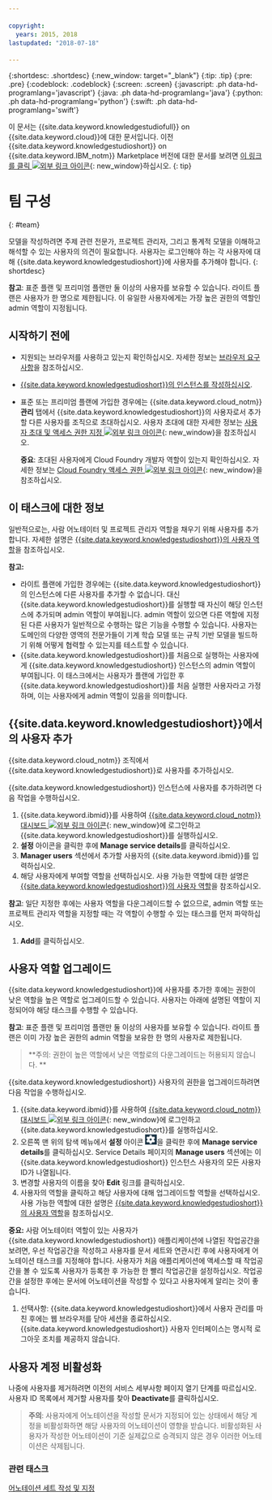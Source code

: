 ```yaml
---

copyright:
  years: 2015, 2018
lastupdated: "2018-07-18"

---
```


{:shortdesc: .shortdesc}
{:new_window: target="_blank"}
{:tip: .tip}
{:pre: .pre}
{:codeblock: .codeblock}
{:screen: .screen}
{:javascript: .ph data-hd-programlang='javascript'}
{:java: .ph data-hd-programlang='java'}
{:python: .ph data-hd-programlang='python'}
{:swift: .ph data-hd-programlang='swift'}

이 문서는 {{site.data.keyword.knowledgestudiofull}} on {{site.data.keyword.cloud}}에 대한 문서입니다. 이전 {{site.data.keyword.knowledgestudioshort}} on {{site.data.keyword.IBM_notm}} Marketplace 버전에 대한 문서를 보려면 [이 링크를 클릭 ![외부 링크 아이콘](../../icons/launch-glyph.svg "외부 링크 아이콘")](https://console.bluemix.net/docs/services/knowledge-studio/team.html){: new_window}하십시오.
{: tip}

# 팀 구성
{: #team}

모델을 작성하려면 주제 관련 전문가, 프로젝트 관리자, 그리고 통계적 모델을 이해하고 해석할 수 있는 사용자의 의견이 필요합니다. 사용자는 로그인해야 하는 각 사용자에 대해 {{site.data.keyword.knowledgestudioshort}}에 사용자를 추가해야 합니다.
{: shortdesc}

**참고**: 표준 플랜 및 프리미엄 플랜만 둘 이상의 사용자를 보유할 수 있습니다. 라이트 플랜은 사용자가 한 명으로 제한됩니다. 이 유일한 사용자에게는 가장 높은 권한의 역할인 admin 역할이 지정됩니다. 

## 시작하기 전에

- 지원되는 브라우저를 사용하고 있는지 확인하십시오. 자세한 정보는 [브라우저 요구사항](/docs/services/watson-knowledge-studio/system-requirements.html)을 참조하십시오.
- [{{site.data.keyword.knowledgestudioshort}}의 인스턴스를 작성하십시오](/docs/services/watson-knowledge-studio/tutorials-create-project.html#instance).
- 표준 또는 프리미엄 플랜에 가입한 경우에는 {{site.data.keyword.cloud_notm}} **관리** 탭에서 {{site.data.keyword.knowledgestudioshort}}의 사용자로서 추가할 다른 사용자를 조직으로 초대하십시오. 사용자 초대에 대한 자세한 정보는 [사용자 초대 및 액세스 권한 지정 ![외부 링크 아이콘](../../icons/launch-glyph.svg "외부 링크 아이콘")](https://console.bluemix.net/docs/iam/iamuserinv.html){: new_window}을 참조하십시오.

  **중요**: 초대된 사용자에게 Cloud Foundry 개발자 역할이 있는지 확인하십시오. 자세한 정보는 [Cloud Foundry 액세스 권한 ![외부 링크 아이콘](../../icons/launch-glyph.svg "외부 링크 아이콘")](https://console.bluemix.net/docs/iam/cfaccess.html){: new_window}을 참조하십시오.

## 이 태스크에 대한 정보

일반적으로는, 사람 어노테이터 및 프로젝트 관리자 역할을 채우기 위해 사용자를 추가합니다. 자세한 설명은 [{{site.data.keyword.knowledgestudioshort}}의 사용자 역할](/docs/services/watson-knowledge-studio/roles.html)을 참조하십시오. 

**참고:**

- 라이트 플랜에 가입한 경우에는 {{site.data.keyword.knowledgestudioshort}}의 인스턴스에 다른 사용자를 추가할 수 없습니다. 대신 {{site.data.keyword.knowledgestudioshort}}를 실행할 때 자신이 해당 인스턴스에 추가되며 admin 역할이 부여됩니다. admin 역할이 있으면 다른 역할에 지정된 다른 사용자가 일반적으로 수행하는 많은 기능을 수행할 수 있습니다. 사용자는 도메인의 다양한 영역의 전문가들이 기계 학습 모델 또는 규칙 기반 모델을 빌드하기 위해 어떻게 협력할 수 있는지를 테스트할 수 있습니다. 
- {{site.data.keyword.knowledgestudioshort}}를 처음으로 실행하는 사용자에게 {{site.data.keyword.knowledgestudioshort}} 인스턴스의 admin 역할이 부여됩니다. 이 태스크에서는 사용자가 플랜에 가입한 후 {{site.data.keyword.knowledgestudioshort}}를 처음 실행한 사용자라고 가정하며, 이는 사용자에게 admin 역할이 있음을 의미합니다. 

## {{site.data.keyword.knowledgestudioshort}}에서의 사용자 추가

{{site.data.keyword.cloud_notm}} 조직에서 {{site.data.keyword.knowledgestudioshort}}로 사용자를 추가하십시오.

{{site.data.keyword.knowledgestudioshort}} 인스턴스에 사용자를 추가하려면 다음 작업을 수행하십시오.

1. {{site.data.keyword.ibmid}}를 사용하여 [{{site.data.keyword.cloud_notm}} 대시보드 ![외부 링크 아이콘](../../icons/launch-glyph.svg "외부 링크 아이콘")](https://console.bluemix.net){: new_window}에 로그인하고 {{site.data.keyword.knowledgestudioshort}}를 실행하십시오.
1. **설정** 아이콘을 클릭한 후에 **Manage service details**를 클릭하십시오. 
1. **Manager users** 섹션에서 추가할 사용자의 {{site.data.keyword.ibmid}}를 입력하십시오.
1. 해당 사용자에게 부여할 역할을 선택하십시오. 사용 가능한 역할에 대한 설명은 [{{site.data.keyword.knowledgestudioshort}}의 사용자 역할](/docs/services/watson-knowledge-studio/roles.html)을 참조하십시오. 

  **참고**: 일단 지정한 후에는 사용자 역할을 다운그레이드할 수 없으므로, admin 역할 또는 프로젝트 관리자 역할을 지정할 때는 각 역할이 수행할 수 있는 태스크를 먼저 파악하십시오. 

1. **Add**를 클릭하십시오.

## 사용자 역할 업그레이드

{{site.data.keyword.knowledgestudioshort}}에 사용자를 추가한 후에는 권한이 낮은 역할을 높은 역할로 업그레이드할 수 있습니다. 사용자는 아래에 설명된 역할이 지정되어야 해당 태스크를 수행할 수 있습니다.

**참고**: 표준 플랜 및 프리미엄 플랜만 둘 이상의 사용자를 보유할 수 있습니다. 라이트 플랜은 이미 가장 높은 권한의 admin 역할을 보유한 한 명의 사용자로 제한됩니다. 

> **주의: 권한이 높은 역할에서 낮은 역할로의 다운그레이드는 허용되지 않습니다. **

{{site.data.keyword.knowledgestudioshort}} 사용자의 권한을 업그레이드하려면 다음 작업을 수행하십시오.

1. {{site.data.keyword.ibmid}}를 사용하여 [{{site.data.keyword.cloud_notm}} 대시보드 ![외부 링크 아이콘](../../icons/launch-glyph.svg "외부 링크 아이콘")](https://console.bluemix.net){: new_window}에 로그인하고 {{site.data.keyword.knowledgestudioshort}}를 실행하십시오.
1. 오른쪽 맨 위의 탐색 메뉴에서 **설정** 아이콘 ![설정 아이콘](images/settings.png)을 클릭한 후에 **Manage service details**를 클릭하십시오. Service Details 페이지의 **Manage users** 섹션에는 이 {{site.data.keyword.knowledgestudioshort}} 인스턴스 사용자의 모든 사용자 ID가 나열됩니다.
1. 변경할 사용자의 이름을 찾아 **Edit** 링크를 클릭하십시오.
1. 사용자의 역할을 클릭하고 해당 사용자에 대해 업그레이드할 역할을 선택하십시오. 사용 가능한 역할에 대한 설명은 [{{site.data.keyword.knowledgestudioshort}}의 사용자 역할](/docs/services/watson-knowledge-studio/roles.html)을 참조하십시오. 

  **중요:** 사람 어노테이터 역할이 있는 사용자가 {{site.data.keyword.knowledgestudioshort}} 애플리케이션에 나열된 작업공간을 보려면, 우선 작업공간을 작성하고 사용자를 문서 세트와 연관시킨 후에 사용자에게 어노테이션 태스크를 지정해야 합니다. 사용자가 처음 애플리케이션에 액세스할 때 작업공간을 볼 수 있도록 사용자가 등록한 후 가능한 한 빨리 작업공간을 설정하십시오. 작업공간을 설정한 후에는 문서에 어노테이션을 작성할 수 있다고 사용자에게 알리는 것이 좋습니다.

1. 선택사항: {{site.data.keyword.knowledgestudioshort}}에서 사용자 관리를 마친 후에는 웹 브라우저를 닫아 세션을 종료하십시오. {{site.data.keyword.knowledgestudioshort}} 사용자 인터페이스는 명시적 로그아웃 조치를 제공하지 않습니다.

## 사용자 계정 비활성화

나중에 사용자를 제거하려면 이전의 서비스 세부사항 페이지 열기 단계를 따르십시오. 사용자 ID 목록에서 제거할 사용자를 찾아 **Deactivate**를 클릭하십시오.

> **주의**: 사용자에게 어노테이션을 작성할 문서가 지정되어 있는 상태에서 해당 계정을 비활성화하면 해당 사용자의 어노테이션이 영향을 받습니다. 비활성화된 사용자가 작성한 어노테이션이 기준 실제값으로 승격되지 않은 경우 이러한 어노테이션은 삭제됩니다.

### 관련 태스크

[어노테이션 세트 작성 및 지정](/docs/services/watson-knowledge-studio/documents-for-annotation.html#wks_projdocsets)
